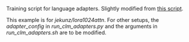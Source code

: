 Training script for language adapters. Slightly modified from [this script](https://github.com/adapter-hub/adapters/blob/main/examples/pytorch/language-modeling/run_clm.py). 

This example is for *jekunz/lora1024attn*. For other setups, the *adapter_config* in *run_clm_adapters.py* and the arguments in *run_clm_adapters.sh* are to be modified.
